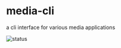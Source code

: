 # media-cli
a cli interface for various media applications


![status](https://travis-ci.org/sjoeboo/media-cli.svg?branch=master)